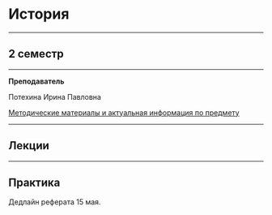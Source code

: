 # История
____________
## 2 семестр
___________
**Преподаватель**

Потехина Ирина Павловна


[Методические материалы и актуальная информация по предмету](https://vk.com/kionk)
_________
## Лекции
_________
## Практика

Дедлайн реферата 15 мая.
